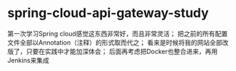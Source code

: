 # spring-cloud-api-gateway-study
第一次学习Spring cloud感觉这东西非常好，而且非常灵活；
把之前的所有配置文件全部以Annotation（注释）的形式取而代之；
看来是时候将我的网站全部改版了，只要在实践中才能加深体会；
后面再考虑把Docker也整合进来，再用Jenkins来集成
